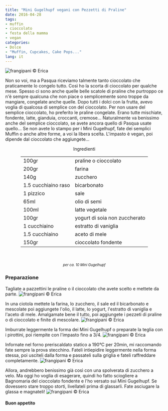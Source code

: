 ```yaml
---
title: "Mini Gugelhupf vegani con Pezzetti di Praline"
date: 2016-04-28
tags:
- muffin
- cioccolato
- festa della mamma
- vegan
categories:
- Dolce
- "Muffin, Cupcakes, Cake Pops..."
lang: it
---
```

![](../2016-04-28-mini-gugelhupf-con-pezzetti-di-praline/header.jpg "frangipani © Erica")

Non so voi, ma a Pasqua riceviamo talmente tanto cioccolato che praticamente lo congelo tutto. Così ho la scorta di cioccolato per qualche mese. Spesso ci sono anche quelle belle scatole di praline che purtroppo ce n'è sempre qualcuna che non piace o semplicemente sono troppe da mangiare, congelate anche quelle.
Dopo tutti i dolci con la frutta, avevo voglia di qualcosa di semplice con del cioccolato. Per non usare del semplice cioccolato, ho preferito le praline congelate. Erano tutte mischiate, fondente, latte, gianduia, croccanti, cremose... Naturalmente va benissimo anche del semplice cioccolato, se avete ancora quello di Pasqua usate quello... Se non avete lo stampo per i Mini Gugelhupf, fate dei semplici Muffin o anche altre forme, a voi la libera scelta. L'impasto è vegan, poi dipende dal cioccolato che aggiungete...


<div id="wrapper" style="text-align: center">
  <div id="yourdiv" style="display: inline-block;">
    <div class="ingredients">
      <div class="ingredients-title">Ingredienti</div>
      <table>
        <tbody>
          <tr>
            <td>100gr</td>
            <td>praline o cioccolato</td>
          </tr>
          <tr>
            <td>200gr</td>
            <td>farina</td>
          </tr>
          <tr>
            <td>140g</td>
            <td>zucchero</td>
          </tr>
          <tr>
            <td>1.5 cucchiaino raso</td>
            <td>bicarbonato</td>
          </tr>
          <tr>
            <td>1 pizzico</td>
            <td>sale</td>
          </tr>
          <tr>
            <td>65ml</td>
            <td>olio di semi</td>
          </tr>
          <tr>
            <td>100ml</td>
            <td>latte vegetale</td>
          </tr>
          <tr>
            <td>100gr</td>
            <td>yogurt di soia non zuccherato</td>
          </tr>
          <tr>
            <td>1 cucchiaino</td>
            <td>estratto di vaniglia</td>
          </tr>
          <tr>
            <td>1.5 cucchiaino</td>
            <td>aceto di mele</td>
          </tr>
          <tr>
            <td>150gr</td>
            <td>cioccolato fondente</td>
          </tr>
        </tbody>
      </table>
      <br></br>
      <i class="pull-right" style="font-size: 80%;">per ca. 10 Mini Gugelhupf</i>
    </div>
  </div>
</div>


<h3>
  <font color="grey">
    <i class="fa-solid fa-gears"></i>
  </font> Preparazione
</h3>

Tagliate a pazzettini le praline o il cioccolato che avete scelto e mettete da parte.
![](../2016-04-28-mini-gugelhupf-con-pezzetti-di-praline/cioccolato.jpg "frangipani © Erica")

In una ciotola mettete la farina, lo zucchero, il sale ed il bicarbonato e mescolate poi aggiungete l'olio, il latte, lo yogurt, l'estratto di vaniglia e l'aceto di mele. Amalgamate bene il tutto, poi aggiungete i pezzeti di praline o di cioccolato e finite di mescolare.
![](../2016-04-28-mini-gugelhupf-con-pezzetti-di-praline/impasto.jpg "frangipani © Erica")

Imburrate leggermente la forma dei Mini Gugelhupf o preparate la teglia con i pirottini, poi riempite con l'impasto fino a 3/4.
![](../2016-04-28-mini-gugelhupf-con-pezzetti-di-praline/teglia.jpg "frangipani © Erica")

Infornate nel forno preriscaldato statico a 190°C per 20min, mi raccomando fate sempre la prova stecchino. Fateli intiepidire leggermente nella forma stessa, poi usciteli dalla forma e passateli sulla griglia e fateli raffreddare completamente.
![](../2016-04-28-mini-gugelhupf-con-pezzetti-di-praline/griglia.jpg "frangipani © Erica")

Allora, andrebbero benissimo già così con una spolverata di zucchero a velo. Ma oggi ho voglia di esagerare, quindi ho fatto sciogliere a Bagnomaria del cioccolato fondente e l'ho versato sui Mini Gugelhupf. Se dovessero stare troppo storti, livellateli prima di glassarli. Fate asciugare la glassa e magnateli!
![](../2016-04-28-mini-gugelhupf-con-pezzetti-di-praline/risultato.jpg "frangipani © Erica")

<h4>Buon appetito
  <font color="red">
    <i class="fa-regular fa-face-smile"></i>
  </font>
</h4>
